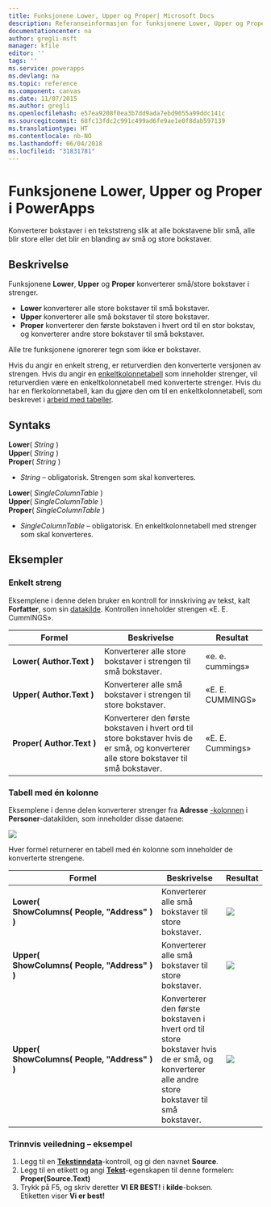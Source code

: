 ```yaml
---
title: Funksjonene Lower, Upper og Proper| Microsoft Docs
description: Referanseinformasjon for funksjonene Lower, Upper og Proper i PowerApps, inkludert syntaks og eksempler
documentationcenter: na
author: gregli-msft
manager: kfile
editor: ''
tags: ''
ms.service: powerapps
ms.devlang: na
ms.topic: reference
ms.component: canvas
ms.date: 11/07/2015
ms.author: gregli
ms.openlocfilehash: e57ea9208f0ea3b7dd9ada7ebd9055a99ddc141c
ms.sourcegitcommit: 68fc13fdc2c991c499ad6fe9ae1e0f8dab597139
ms.translationtype: HT
ms.contentlocale: nb-NO
ms.lasthandoff: 06/04/2018
ms.locfileid: "31831781"
---
```

# <a name="lower-upper-and-proper-functions-in-powerapps"></a>Funksjonene Lower, Upper og Proper i PowerApps
Konverterer bokstaver i en tekststreng slik at alle bokstavene blir små, alle blir store eller det blir en blanding av små og store bokstaver.

## <a name="description"></a>Beskrivelse
Funksjonene **Lower**, **Upper** og **Proper** konverterer små/store bokstaver i strenger.

* **Lower** konverterer alle store bokstaver til små bokstaver.
* **Upper** konverterer alle små bokstaver til store bokstaver.
* **Proper** konverterer den første bokstaven i hvert ord til en stor bokstav, og konverterer andre store bokstaver til små bokstaver.

Alle tre funksjonene ignorerer tegn som ikke er bokstaver.

Hvis du angir en enkelt streng, er returverdien den konverterte versjonen av strengen.  Hvis du angir en [enkeltkolonnetabell](../working-with-tables.md) som inneholder strenger, vil returverdien være en enkeltkolonnetabell med konverterte strenger. Hvis du har en flerkolonnetabell, kan du gjøre den om til en enkeltkolonnetabell, som beskrevet i [arbeid med tabeller](../working-with-tables.md).

## <a name="syntax"></a>Syntaks
**Lower**( *String* )<br>**Upper**( *String* )<br>**Proper**( *String* )

* *String* – obligatorisk. Strengen som skal konverteres.

**Lower**( *SingleColumnTable* )<br>**Upper**( *SingleColumnTable* )<br>**Proper**( *SingleColumnTable* )

* *SingleColumnTable* – obligatorisk. En enkeltkolonnetabell med strenger som skal konverteres.

## <a name="examples"></a>Eksempler
### <a name="single-string"></a>Enkelt streng
Eksemplene i denne delen bruker en kontroll for innskriving av tekst, kalt **Forfatter**, som sin [datakilde](../working-with-data-sources.md). Kontrollen inneholder strengen «E. E. CummINGS».

| Formel | Beskrivelse | Resultat |
| --- | --- | --- |
| **Lower(&nbsp;Author.Text&nbsp;)** |Konverterer alle store bokstaver i strengen til små bokstaver. |«e. e. cummings» |
| **Upper(&nbsp;Author.Text&nbsp;)** |Konverterer alle små bokstaver i strengen til store bokstaver. |«E. E. CUMMINGS» |
| **Proper(&nbsp;Author.Text&nbsp;)** |Konverterer den første bokstaven i hvert ord til store bokstaver hvis de er små, og konverterer alle store bokstaver til små bokstaver. |«E. E. Cummings» |

### <a name="single-column-table"></a>Tabell med én kolonne
Eksemplene i denne delen konverterer strenger fra **Adresse** [-kolonnen](../working-with-tables.md#columns) i **Personer**-datakilden, som inneholder disse dataene:

![](media/function-lower-upper-proper/people-table.png)

Hver formel returnerer en tabell med én kolonne som inneholder de konverterte strengene.

| Formel | Beskrivelse | Resultat |
| --- | --- | --- |
| **Lower( ShowColumns(&nbsp;People,&nbsp;"Address"&nbsp;) )** |Konverterer alle små bokstaver til store bokstaver. |<style> img { max-width:none; } </style> ![](media/function-lower-upper-proper/people-table-lower.png) |
| **Upper( ShowColumns(&nbsp;People,&nbsp;"Address"&nbsp;) )** |Konverterer alle små bokstaver til store bokstaver. |![](media/function-lower-upper-proper/people-table-upper.png) |
| **Upper( ShowColumns(&nbsp;People,&nbsp;"Address"&nbsp;) )** |Konverterer den første bokstaven i hvert ord til store bokstaver hvis de er små, og konverterer alle andre store bokstaver til små bokstaver. |![](media/function-lower-upper-proper/people-table-proper.png) |

### <a name="step-by-step-example"></a>Trinnvis veiledning – eksempel
1. Legg til en **[Tekstinndata](../controls/control-text-input.md)**-kontroll, og gi den navnet **Source**.
2. Legg til en etikett og angi **[Tekst](../controls/properties-core.md)**-egenskapen til denne formelen:<br>**Proper(Source.Text)**
3. Trykk på F5, og skriv deretter **VI ER BEST!** i **kilde**-boksen.<br>Etiketten viser **Vi er best!**

